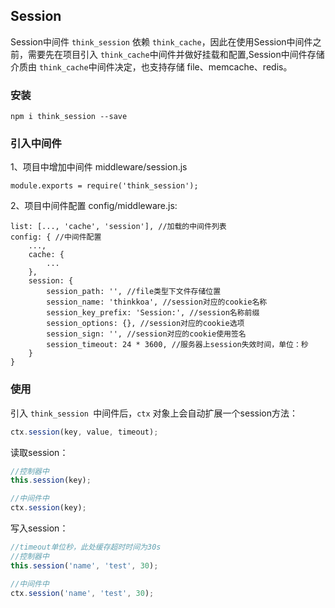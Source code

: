 ## Session

Session中间件 `think_session` 依赖 `think_cache`，因此在使用Session中间件之前，需要先在项目引入 `think_cache`中间件并做好挂载和配置,Session中间件存储介质由 `think_cache`中间件决定，也支持存储 file、memcache、redis。

### 安装

```
npm i think_session --save
```

### 引入中间件

1、项目中增加中间件 middleware/session.js
```
module.exports = require('think_session');
```

2、项目中间件配置 config/middleware.js:
```
list: [..., 'cache', 'session'], //加载的中间件列表
config: { //中间件配置
    ...,
    cache: {
        ...
    },
    session: {
        session_path: '', //file类型下文件存储位置
        session_name: 'thinkkoa', //session对应的cookie名称
        session_key_prefix: 'Session:', //session名称前缀
        session_options: {}, //session对应的cookie选项
        session_sign: '', //session对应的cookie使用签名
        session_timeout: 24 * 3600, //服务器上session失效时间，单位：秒
    }
}
```
### 使用

引入 `think_session `中间件后，`ctx` 对象上会自动扩展一个session方法：

```js
ctx.session(key, value, timeout);
```

读取session：

```js
//控制器中
this.session(key);

//中间件中
ctx.session(key);
```

写入session：

```js
//timeout单位秒，此处缓存超时时间为30s
//控制器中
this.session('name', 'test', 30);

//中间件中
ctx.session('name', 'test', 30);
```
